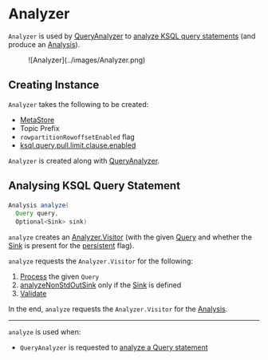 # Analyzer

`Analyzer` is used by [QueryAnalyzer](QueryAnalyzer.md#analyzer) to [analyze KSQL query statements](#analyze) (and produce an [Analysis](Analysis.md)).

<figure markdown>
  ![Analyzer](../images/Analyzer.png)
</figure>

## Creating Instance

`Analyzer` takes the following to be created:

* <span id="metaStore"> [MetaStore](../MetaStore.md)
* <span id="topicPrefix"> Topic Prefix
* <span id="rowpartitionRowoffsetEnabled"> `rowpartitionRowoffsetEnabled` flag
* <span id="pullLimitClauseEnabled"> [ksql.query.pull.limit.clause.enabled](../KsqlConfig.md#KSQL_QUERY_PULL_LIMIT_CLAUSE_ENABLED)

`Analyzer` is created along with [QueryAnalyzer](QueryAnalyzer.md#analyzer).

## <span id="analyze"> Analysing KSQL Query Statement

```java
Analysis analyze(
  Query query,
  Optional<Sink> sink)
```

`analyze` creates an [Analyzer.Visitor](Analyzer.Visitor.md) (with the given [Query](../parser/Query.md) and whether the [Sink](../parser/Sink.md) is present for the [persistent](Analyzer.Visitor.md#persistent) flag).

`analyze` requests the `Analyzer.Visitor` for the following:

1. [Process](../parser/AstVisitor.md#process) the given `Query`
1. [analyzeNonStdOutSink](Analyzer.Visitor.md#analyzeNonStdOutSink) only if the [Sink](../parser/Sink.md) is defined
1. [Validate](Analyzer.Visitor.md#validate)

In the end, `analyze` requests the `Analyzer.Visitor` for the [Analysis](Analyzer.Visitor.md#analysis).

---

`analyze` is used when:

* `QueryAnalyzer` is requested to [analyze a Query statement](QueryAnalyzer.md#analyze)
